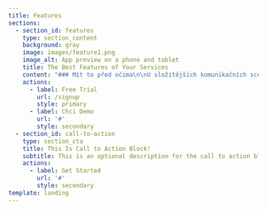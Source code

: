 ```yaml
---
title: Features
sections:
  - section_id: features
    type: section_content
    background: gray
    image: images/feature1.png
    image_alt: App preview on a phone and tablet
    title: The Best Features of Your Services
    content: "### Mít to před očima\n\nU složitějších komunikačních scénářů oceníte jejich vizuální podobu, která zachycuje jednotlivé komunikační body, jejich vzájemné propojení, rozhodovací body, spouštěče i vyhodnocení.\n\n### Plná automatizace\_\n\nKrása používání naší platformy spočívá v plné automatizaci. Bez manuálních zásahů kampaně odcházejí a vyhodnocují se. Uvolní se vám ruce od rutinní exekutivy a kampaně budete řídit jako dobře sehraný orchestr.\n\n### Otevřel? Neotevřel?\n\nŘešení je napojené na analytické nástroje, které v reálném čase vyhodnocují výsledky komunikace. Reakce vašich klientů tak určují další kroky komunikačního scénáře. Systém se sám učí.\n\n### Ukázka komunikačního scénáře&#xA;(e-mailing & remarketing)\n\nV prvním kroku odchází hromadný e-mail na předem definovanou skupinu zákazníků. E-mail obsahuje nabídku a call-to-action v podobě sledovaného URL. Po prvním kroku se flow větví na základě podmínek:\n\n**1. Klient otevřel e-mail, ale nekliknul na link:**\nZa 3 dny po otevření odchází další e-mail s rekapitulací nabídky a s nabídkou osobní konzultace s poradcem (personalizace podle lokality).\nZároveň odchází interní e-mail poradci. Obsahuje informace o klientovi, pokyn k oslovení (když se neozve zítra sám, pozítří volat) a odkaz do CRM pro záznam výsledku jednání.\n\n**2. Klient otevřel e-mail a kliknul, ale nedokončil transakci na webu (nekoupil)**\nZa 2 dny po návštěvě webu odchází další e-mail s rekapitulací a odkazem na stránku, kde může klient transakci dokončit. Volitelně může obsahovat pobídku, např. slevový kupon.\n\n**3. Klient otevřel e-mail, kliknul a dokončil transakci na webu**\nSystém počká 7 dní a odešle e-mail s žádostí o poskytnutí zpětné vazby na průběh transakce a poskytnuté služby.\n\n**4. Klient neotevřel e-mail**\nPo 7 dnech odchází stejný e-mail jako na začátku, jen s naléhavějším předmětem – např. upozornění na blížící se konec časově omezené akce.\n"
    actions:
      - label: Free Trial
        url: /signup
        style: primary
      - label: Chci Demo
        url: '#'
        style: secondary
  - section_id: call-to-action
    type: section_cta
    title: This Is Call to Action Block!
    subtitle: This is an optional description for the call to action block.
    actions:
      - label: Get Started
        url: '#'
        style: secondary
template: landing
---
```

